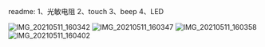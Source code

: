 readme:
  1、光敏电阻
  2、touch 
  3、beep
  4、LED




![IMG_20210511_160342](https://user-images.githubusercontent.com/55586349/117781670-79d64200-b273-11eb-9ee6-4c2acd41685d.jpg)
![IMG_20210511_160347](https://user-images.githubusercontent.com/55586349/117781678-7c389c00-b273-11eb-98d7-ca8024a8d384.jpg)
![IMG_20210511_160358](https://user-images.githubusercontent.com/55586349/117781689-7f338c80-b273-11eb-9ad2-e34705ca3a1d.jpg)
![IMG_20210511_160402](https://user-images.githubusercontent.com/55586349/117781702-80fd5000-b273-11eb-88ec-b8d740c0be1e.jpg)


